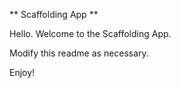 ** Scaffolding App **

Hello. Welcome to the Scaffolding App.

Modify this readme as necessary.

Enjoy!
